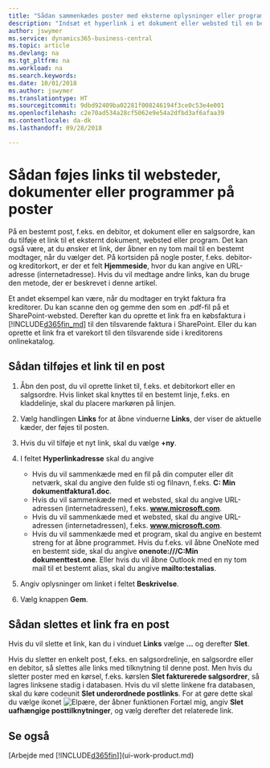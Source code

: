 ```yaml
---
title: "Sådan sammenkædes poster med eksterne oplysninger eller programmer | Microsoft Docs"
description: "Indsæt et hyperlink i et dokument eller websted til en bestemt post, f.eks. en debitor eller et dokument."
author: jswymer
ms.service: dynamics365-business-central
ms.topic: article
ms.devlang: na
ms.tgt_pltfrm: na
ms.workload: na
ms.search.keywords: 
ms.date: 10/01/2018
ms.author: jswymer
ms.translationtype: HT
ms.sourcegitcommit: 9dbd92409ba02281f008246194f3ce0c53e4e001
ms.openlocfilehash: c2e70ad534a28cf5062e9e54a2dfbd3af6afaa39
ms.contentlocale: da-dk
ms.lasthandoff: 09/28/2018

---
```

# <a name="adding-links-to-websites-documents-or-programs-on-records"></a>Sådan føjes links til websteder, dokumenter eller programmer på poster
På en bestemt post, f.eks. en debitor, et dokument eller en salgsordre, kan du tilføje et link til et eksternt dokument, websted eller program. Det kan også være, at du ønsker et link, der åbner en ny tom mail til en bestemt modtager, når du vælger det. På kortsiden på nogle poster, f.eks. debitor- og kreditorkort, er der et felt **Hjemmeside**, hvor du kan angive en URL-adresse (internetadresse). Hvis du vil medtage andre links, kan du bruge den metode, der er beskrevet i denne artikel.

Et andet eksempel kan være, når du modtager en trykt faktura fra kreditorer. Du kan scanne den og gemme den som en .pdf-fil på et SharePoint-websted. Derefter kan du oprette et link fra en købsfaktura i [!INCLUDE[d365fin_md](includes/d365fin_md.md)] til den tilsvarende faktura i SharePoint. Eller du kan oprette et link fra et varekort til den tilsvarende side i kreditorens onlinekatalog.

## <a name="to-add-a-link-on-a-record"></a>Sådan tilføjes et link til en post   

1.  Åbn den post, du vil oprette linket til, f.eks. et debitorkort eller en salgsordre. Hvis linket skal knyttes til en bestemt linje, f.eks. en kladdelinje, skal du placere markøren på linjen.  

2.  Vælg handlingen **Links** for at åbne vinduerne **Links**, der viser de aktuelle kæder, der føjes til posten.

3. Hvis du vil tilføje et nyt link, skal du vælge **+ny**.

4.  I feltet **Hyperlinkadresse** skal du angive

    -   Hvis du vil sammenkæde med en fil på din computer eller dit netværk, skal du angive den fulde sti og filnavn, f.eks. **C: Min dokumentfaktura1.doc**.
    -   Hvis du vil sammenkæde med et websted, skal du angive URL-adressen (internetadressen), f.eks. **www.microsoft.com**.
    -   Hvis du vil sammenkæde med et websted, skal du angive URL-adressen (internetadressen), f.eks. **www.microsoft.com**.
    -   Hvis du vil sammenkæde med et program, skal du angive en bestemt streng for at åbne programmet. Hvis du f.eks. vil åbne OneNote med en bestemt side, skal du angive **onenote:///C:Min dokumenttest.one**. Eller hvis du vil åbne Outlook med en ny tom mail til et bestemt alias, skal du angive **mailto:testalias**.  

5.  Angiv oplysninger om linket i feltet **Beskrivelse**.  

6.  Vælg knappen **Gem**.  

## <a name="to-delete-a-link-from-a-record"></a>Sådan slettes et link fra en post  

Hvis du vil slette et link, kan du i vinduet **Links** vælge **...** og derefter **Slet**.

Hvis du sletter en enkelt post, f.eks. en salgsordrelinje, en salgsordre eller en debitor, så slettes alle links med tilknytning til denne post. Men hvis du sletter poster med en kørsel, f.eks. kørslen **Slet fakturerede salgsordrer**, så lagres linksene stadig i databasen. Hvis du vil slette linkene fra databasen, skal du køre codeunit **Slet underordnede postlinks**. For at gøre dette skal du vælge ikonet ![Elpære, der åbner funktionen Fortæl mig](media/ui-search/search_small.png "Fortæl mig, hvad du vil foretage dig"), angiv **Slet uafhængige posttilknytninger**, og vælg derefter det relaterede link.   

<!-- ### To run delete orphaned record links  

1.  Choose the ![Lightbulb that opens the Tell Me feature](media/ui-search/search_small.png "Tell me what you want to do") icon, enter **Data Deletion**, and then choose the related link.  

2.  In the **Data Deletion** window, choose **Tasks**, and then choose **Delete Orphaned Record Links**.  -->

## <a name="see-also"></a>Se også  
[Arbejde med [!INCLUDE[d365fin](includes/d365fin_md.md)]](ui-work-product.md)  

